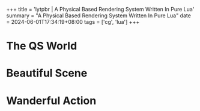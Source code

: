 +++
title = 'lytpbr | A Physical Based Rendering System Written In Pure Lua'
summary = "A Physical Based Rendering System Written In Pure Lua"
date = 2024-06-01T17:34:19+08:00
tags = ['cg', 'lua']
+++

# The QS World

# Beautiful Scene

# Wanderful Action

